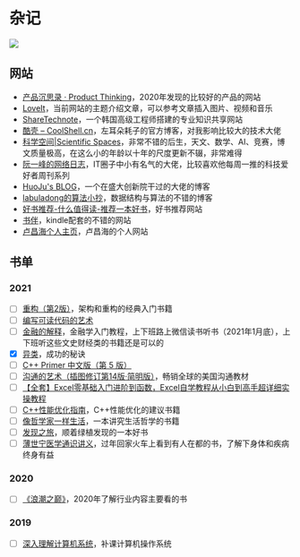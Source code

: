 # 杂记


![](https://pic.imgdb.cn/item/601171d63ffa7d37b33dffd0.jpg)

## 网站

- [产品沉思录 · Product Thinking](https://pmthinking.com/)，2020年发现的比较好的产品的网站
- [LoveIt](https://hugoloveit.com/zh-cn/)，当前网站的主题介绍文章，可以参考文章插入图片、视频和音乐
- [ShareTechnote](http://www.sharetechnote.com/)，一个韩国高级工程师搭建的专业知识共享网站
- [酷壳 – CoolShell.cn](https://coolshell.cn/)，左耳朵耗子的官方博客，对我影响比较大的技术大佬
- [科学空间|Scientific Spaces](https://spaces.ac.cn/)，非常不错的后生，天文、数学、AI、竞赛，博文质量极高，在这么小的年龄以十年的尺度更新不辍，非常难得
- [阮一峰的网络日志](https://www.ruanyifeng.com/blog/)，IT圈子中小有名气的大佬，比较喜欢他每周一推的科技爱好者周刊系列
- [HuoJu's BLOG](https://jhuo.ca/)，一个在盛大创新院干过的大佬的博客
- [labuladong的算法小抄](https://labuladong.gitbook.io/algo/)，数据结构与算法的不错的博客
- [好书推荐-什么值得读-推荐一本好书](https://www.shenmezhidedu.com/)，好书推荐网站
- [书伴](https://bookfere.com/)，kindle配套的不错的网站
- [卢昌海个人主页](https://www.changhai.org/index.php)，卢昌海的个人网站

## 书单

### 2021
- [ ] [重构（第2版）](https://book.douban.com/subject/30468597/)，架构和重构的经典入门书籍
- [ ] [编写可读代码的艺术](https://book.douban.com/subject/10797189//)
- [ ] [金融的解释](https://book.douban.com/subject/26032227//)，金融学入门教程，上下班路上微信读书听书（2021年1月底），上下班听这些文史财经类的书籍还是可以的
- [x] [异类](https://book.douban.com/subject/25863621/)，成功的秘诀
- [ ] [C++ Primer 中文版（第 5 版）](https://book.douban.com/subject/25708312/)
- [ ] [沟通的艺术（插图修订第14版·简明版）](https://book.douban.com/subject/30193204/)，畅销全球的美国沟通教材
- [ ] [【全套】Excel零基础入门进阶到函数，Excel自学教程从小白到高手超详细实操教程](https://www.bilibili.com/video/BV184411C7Ci)
- [ ] [C++性能优化指南](https://book.douban.com/subject/27666339/)，C++性能优化的建议书籍
- [ ] [像哲学家一样生活](https://book.douban.com/subject/27167270/)，一本讲究生活哲学的书籍
- [ ] [发现之旅](https://book.douban.com/subject/10439064/)，顺着绿植发现的一本好书
- [ ] [薄世宁医学通识讲义](https://book.douban.com/subject/34842793/)，过年回家火车上看到有人在都的书，了解下身体和疾病终身有益
### 2020
- [ ] [《浪潮之巅》](https://book.douban.com/subject/33474750/)，2020年了解行业内容主要看的书
### 2019
- [ ] [深入理解计算机系统](https://book.douban.com/subject/26912767/)，补课计算机操作系统
